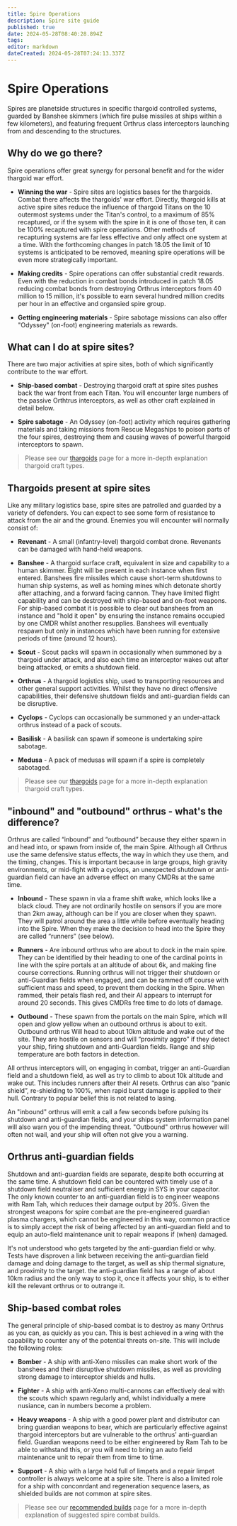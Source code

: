 ```yaml
---
title: Spire Operations
description: Spire site guide
published: true
date: 2024-05-28T08:40:28.894Z
tags: 
editor: markdown
dateCreated: 2024-05-28T07:24:13.337Z
---
```


# Spire Operations
Spires are planetside structures in specific thargoid controlled systems, guarded by Banshee skimmers (which fire pulse missiles at ships within a few kilometers), and featuring frequent Orthrus class interceptors launching from and descending to the structures.

## Why do we go there?

Spire operations offer great synergy for personal benefit and for the wider thargoid war effort.
   
-   **Winning the war** - Spire sites are logistics bases for the thargoids.  Combat there affects the thargoids' war effort.  Directly, thargoid kills at active spire sites reduce the influence of thargoid Titans on the 10 outermost systems under the Titan's control, to a maximum of 85% recaptured, or if the sysem with the spire in it is one of those ten, it can be 100% recaptured with spire operations.  Other methods of recapturing systems are far less effective and only affect one system at a time.  With the forthcoming changes in patch 18.05 the limit of 10 systems is anticipated to be removed, meaning spire operations will be even more strategically important.
    
-   **Making credits** - Spire operations can offer substantial credit rewards.  Even with the reduction in combat bonds introduced in patch 18.05 reducing combat bonds from destroying Orthrus interceptors from 40 million to 15 million, it's possible to earn several hundred million credits per hour in an effective and organsied spire group. 

-   **Getting engineering materials** - Spire sabotage missions can also offer "Odyssey" (on-foot) engineering materials as rewards.

## What can I do at spire sites?

There are two major activities at spire sites, both of which significantly contribute to the war effort.
   
-   **Ship-based combat** - Destroying thargoid craft at spire sites pushes back the war front from each Titan.  You will encounter large numbers of the passive Orthtrus interceptors, as well as other craft explained in detail below.
    
-   **Spire sabotage** - An Odyssey (on-foot) activity which requires gathering materials and taking missions from Rescue Megaships to poison parts of the four spires, destroying them and causing waves of powerful thargoid interceptors to spawn.

> Please see our [thargoids](/en/thargoids) page for a more in-depth explanation thargoid craft types.

## Thargoids present at spire sites

Like any military logistics base, spire sites are patrolled and guarded by a variety of defenders.  You can expect to see some form of resistance to attack from the air and the ground.  Enemies you will encounter will normally consist of:
   
-   **Revenant** - A small (infantry-level) thargoid combat drone.  Revenants can be damaged with hand-held weapons.
    
-   **Banshee** - A thargoid surface craft, equivalent in size and capability to a human skimmer.  Eight will be present in each instance when first entered.  Banshees fire missiles which cause short-term shutdowns to human ship systems, as well as homing mines which detonate shortly after attaching, and a forward facing cannon.  They have limited flight capability and can be destroyed with ship-based and on-foot weapons.  For ship-based combat it is possible to clear out banshees from an instance and "hold it open" by ensuring the instance remains occupied by one CMDR whilst another resupplies.  Banshees will eventually respawn but only in instances which have been running for extensive periods of time (around 12 hours).

-   **Scout** - Scout packs will spawn in occasionally when summoned by a thargoid under attack, and also each time an interceptor wakes out after being attacked, or emits a shutdown field.

-   **Orthrus** - A thargoid logistics ship, used to transporting resources and other general support activities. Whilst they have no direct offensive capabilities, their defensive shutdown fields and anti-guardian fields can be disruptive.  

-   **Cyclops** - Cyclops can occasionally be summoned y an under-attack orthrus instead of a pack of scouts.

-   **Basilisk** - A basilisk can spawn if someone is undertaking spire sabotage.

-   **Medusa** - A pack of medusas will spawn if a spire is completely sabotaged.

> Please see our [thargoids](/en/thargoids) page for a more in-depth explanation thargoid craft types.

## "inbound" and "outbound" orthrus - what's the difference?

Orthrus are called “inbound” and “outbound” because they either spawn in and head into, or spawn from inside of, the main Spire.  Although all Orthrus use the same defensive status effects, the way in which they use them, and the timing, changes.  This is important because in large groups, high gravity environments, or mid-fight with a cyclops, an unexpected shutdown or anti-guardian field can have an adverse effect on many CMDRs at the same time.

-  **Inbound** - These spawn in via a frame shift wake, which looks like a black cloud.  They are not ordinarily hostile on sensors if you are more than 2km away, although can be if you are closer when they spawn.  They will patrol around the area a little while before eventually heading into the Spire.  When they make the decision to head into the Spire they are called “runners” (see below).

-  **Runners** - Are inbound orthrus who are about to dock in the main spire.  They can be identified by their heading to one of the cardinal points in line with the spire portals at an altitude of about 6k, and making fine course corrections.  Running orthrus will not trigger their shutdown or anti-Guardian fields when engaged, and can be rammed off course with sufficient mass and speed, to prevent them docking in the Spire.  When rammed, their petals flash red, and their AI appears to interrupt for around 20 seconds.  This gives CMDRs free time to do lots of damage.  

-  **Outbound** - These spawn from the portals on the main Spire, which will open and glow yellow when an outbound orthrus is about to exit.  Outbound orthrus Will head to about 10km altitude and wake out of the site.  They are hostile on sensors and will “proximity aggro” if they detect your ship, firing shutdown and anti-Guardian fields.  Range and ship temperature are both factors in detection.  

All orthrus interceptors will, on engaging in combat, trigger an anti-Guardian field and a shutdown field, as well as try to climb to about 10k altitude and wake out. This includes runners after their AI resets.  Orthrus can also  “panic shield”, re-shielding to 100%, when rapid burst damage is applied to their hull.  Contrary to popular belief this is not related to lasing.  

An "inbound" orthrus will emit a call a few seconds before pulsing its shutdown and anti-guardian fields, and your ships system information panel will also warn you of the impending threat.  "Outbound" orthrus however will often not wail, and your ship will often not give you a warning.  

## Orthrus anti-guardian fields

Shutdown and anti-guardian fields are separate, despite both occurring at the same time.  A shutdown field can be countered with timely use of a shutdown field neutraliser and sufficient energy in SYS in your capacitor.  The only known counter to an anti-guardian field is to engineer weapons with Ram Tah, which reduces their damage output by 20%.  Given the strongest weapons for spire combat are the pre-engineered guardian plasma chargers, which cannot be engineered in this way, common practice is to simply accept the risk of being affected by an anti-guardian field and to equip an auto-field maintenance unit to repair weapons if (when) damaged.  

It's not understood who gets targeted by the anti-guardian field or why.  Tests have disproven a link between receiving the anti-guardian field damage and doing damage to the target, as well as ship thermal signature, and proximity to the target.  the anti-guardian field has a range of about 10km radius and the only way to stop it, once it affects your ship, is to either kill the relevant orthrus or to outrange it.  

## Ship-based combat roles

The general principle of ship-based combat is to destroy as many Orthrus as you can, as quickly as you can.  This is best achieved in a wing with the capability to counter any of the potential threats on-site.  This will include the following roles:
   
-   **Bomber** - A ship with anti-Xeno missiles can make short work of the banshees and their disruptive shutdown missiles, as well as providing strong damage to interceptor shields and hulls.
    
-   **Fighter** - A ship with anti-Xeno multi-cannons can effectively deal with the scouts which spawn regularly and, whilst individually a mere nusiance, can in numbers become a problem.

-   **Heavy weapons** - A ship with a good power plant and distributor can bring guardian weapons to bear, which are particularly effective against thargoid interceptors but are vulnerable to the orthrus' anti-guardian field.  Guardian weapons need to be either engineered by Ram Tah to be able to withstand this, or you will need to bring an auto field maintenance unit to repair them from time to time.  

-   **Support** - A ship with a large hold full of limpets and a repair limpet controller is always welcome at a spire site.  There is also a limited role for a ship with conconrdant and regeneration sequence lasers, as shielded builds are not common at spire sites.  


> Please see our [recommended builds](/en/builds) page for a more in-depth explanation of suggested spire combat builds.